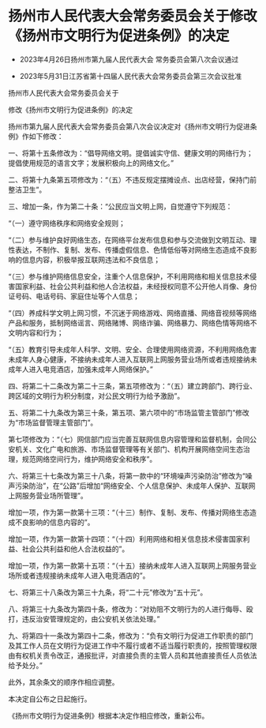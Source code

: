 # 扬州市人民代表大会常务委员会关于修改《扬州市文明行为促进条例》的决定

- 2023年4月26日扬州市第九届人民代表大会
  常务委员会第八次会议通过

- 2023年5月31日江苏省第十四届人民代表大会常务委员会第三次会议批准

<!-- INFO END -->

扬州市人民代表大会常务委员会关于

修改《扬州市文明行为促进条例》的决定

扬州市第九届人民代表大会常务委员会第八次会议决定对《扬州市文明行为促进条例》作如下修改：

一、将第十五条修改为：“倡导网络文明。提倡诚实守信、健康文明的网络行为；提倡使用规范的语言文字；发展积极向上的网络文化。”

二、将第十九条第五项修改为：“（五）不违反规定摆摊设点、出店经营，保持门前整洁卫生”。

三、增加一条，作为第二十条：“公民应当文明上网，自觉遵守下列规范：

“（一）遵守网络秩序和网络安全规则；

“（二）参与维护良好网络生态，在网络平台发布信息和参与交流做到文明互动、理性表达，不制作、复制、发布、传播虚假信息、色情低俗等对网络生态造成不良影响的信息内容，积极举报互联网违法和不良信息；

“（三）参与维护网络信息安全，注重个人信息保护，不利用网络和相关信息技术侵害国家利益、社会公共利益和他人合法权益，未经授权同意不公开他人肖像、身份证号码、电话号码、家庭住址等个人信息；

“（四）养成科学文明上网习惯，不沉迷于网络游戏、网络直播、网络音视频等网络产品和服务，抵制网络谣言、网络赌博、网络诈骗、网络暴力、网络色情等网络不文明内容和行为；

“（五）教育引导未成年人科学、文明、安全、合理使用网络资源，不利用网络危害未成年人身心健康，不接纳未成年人进入互联网上网服务营业场所或者违规接纳未成年人进入电竞酒店，加强未成年人网络保护。”

四、将第二十二条改为第二十三条，第五项修改为：“（五）建立跨部门、跨行业、跨区域的文明行为积分制度，对公民文明行为给予激励”。

五、将第二十九条改为第三十条，第五项、第六项中的“市场监管主管部门”修改为“市场监督管理主管部门”。

第七项修改为：“（七）网信部门应当完善互联网信息内容管理和监督机制，会同公安机关、文化广电和旅游、市场监督管理等有关部门、机构开展网络空间生态治理，规范网络空间行为，维护网络安全和秩序”。

六、将第三十七条改为第三十八条，将第一款中的“环境噪声污染防治”修改为“噪声污染防治”，在“公路”后增加“网络安全、个人信息保护、未成年人保护、互联网上网服务营业场所管理”。

增加一项，作为第一款第十三项：“（十三）制作、复制、发布、传播对网络生态造成不良影响的信息内容的”。

增加一项，作为第一款第十四项：“（十四）利用网络和相关信息技术侵害国家利益、社会公共利益和他人合法权益的”。

增加一项，作为第一款第十五项：“（十五）接纳未成年人进入互联网上网服务营业场所或者违规接纳未成年人进入电竞酒店的”。

七、将第三十八条改为第三十九条，将“二十元”修改为“五十元”。

八、将第三十九条改为第四十条，修改为：“对劝阻不文明行为的人进行侮辱、殴打，违反治安管理规定的，由公安机关依法处理。”

九、将第四十一条改为第四十二条，修改为：“负有文明行为促进工作职责的部门及其工作人员在文明行为促进工作中不履行或者不适当履行职责的，按照管理权限由有权机关责令改正，通报批评，对直接负责的主管人员和其他直接责任人员依法给予处分。”

此外，其余条文的顺序作相应调整。

本决定自公布之日起施行。

《扬州市文明行为促进条例》根据本决定作相应修改，重新公布。

